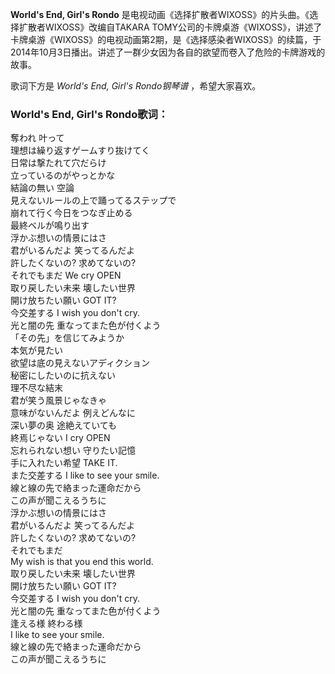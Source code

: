 

**World's End, Girl's Rondo** 是电视动画《选择扩散者WIXOSS》的片头曲。《选择扩散者WIXOSS》改编自TAKARA
TOMY公司的卡牌桌游《WIXOSS》，讲述了卡牌桌游《WIXOSS》的电视动画第2期，是《选择感染者WIXOSS》的续篇，于2014年10月3日播出。讲述了一群少女因为各自的欲望而卷入了危险的卡牌游戏的故事。

  
歌词下方是 _World's End, Girl's Rondo钢琴谱_ ，希望大家喜欢。

### World's End, Girl's Rondo歌词：

奪われ 叶って  
理想は繰り返すゲームすり抜けてく  
日常は撃たれて穴だらけ  
立っているのがやっとかな  
結論の無い 空論  
見えないルールの上で踊ってるステップで  
崩れて行く今日をつなぎ止める  
最終ベルが鳴り出す  
浮かぶ想いの情景にはさ  
君がいるんだよ 笑ってるんだよ  
許したくないの? 求めてないの?  
それでもまだ We cry OPEN  
取り戻したい未来 壊したい世界  
開け放ちたい願い GOT IT?  
今交差する I wish you don't cry.  
光と闇の先 重なってまた色が付くよう  
「その先」を信じてみようか  
本気が見たい  
欲望は底の見えないアディクション  
秘密にしたいのに抗えない  
理不尽な結末  
君が笑う風景じゃなきゃ  
意味がないんだよ 例えどんなに  
深い夢の奥 途絶えていても  
終焉じゃない I cry OPEN  
忘れられない想い 守りたい記憶  
手に入れたい希望 TAKE IT.  
また交差する I like to see your smile.  
線と線の先で絡まった運命だから  
この声が聞こえるうちに  
浮かぶ想いの情景にはさ  
君がいるんだよ 笑ってるんだよ  
許したくないの? 求めてないの?  
それでもまだ  
My wish is that you end this world.  
取り戻したい未来 壊したい世界  
開け放ちたい願い GOT IT?  
今交差する I wish you don't cry.  
光と闇の先 重なってまた色が付くよう  
逢える様 終わる様  
I like to see your smile.  
線と線の先で絡まった運命だから  
この声が聞こえるうちに

